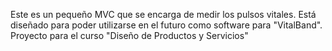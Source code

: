 Este es un pequeño MVC que se encarga de medir los pulsos vitales. Está diseñado para poder utilizarse en el futuro como software para "VitalBand". Proyecto para el curso "Diseño de Productos y Servicios"

